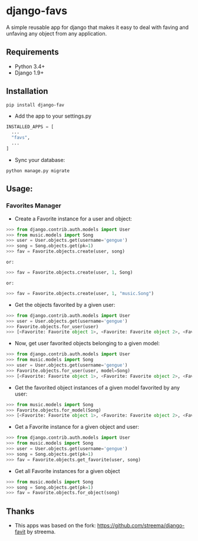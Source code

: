# django-favs

A simple reusable app for django that makes it easy to deal with faving
and unfaving any object from any application.

## Requirements

* Python 3.4+
* Django 1.9+


## Installation

```
pip install django-fav
```

* Add the app to your settings.py

```python
INSTALLED_APPS = [
  ...
  "favs",
  ...
]
```

* Sync your database:

```
python manage.py migrate
```


## Usage:


### Favorites Manager

* Create a Favorite instance for a user and object:

```python
>>> from django.contrib.auth.models import User
>>> from music.models import Song
>>> user = User.objects.get(username='gengue')
>>> song = Song.objects.get(pk=1)
>>> fav = Favorite.objects.create(user, song)
```

    or:

```python
>>> fav = Favorite.objects.create(user, 1, Song)
```

    or:

```python
>>> fav = Favorite.objects.create(user, 1, "music.Song")
```

 * Get the objects favorited by a given user:

```python
>>> from django.contrib.auth.models import User
>>> user = User.objects.get(username='gengue')
>>> Favorite.objects.for_user(user)
>>> [<Favorite: Favorite object 1>, <Favorite: Favorite object 2>, <Favorite: Favorite object 3>]
```

* Now, get user favorited objects belonging to a given model:

```python
>>> from django.contrib.auth.models import User
>>> from music.models import Song
>>> user = User.objects.get(username='gengue')
>>> Favorite.objects.for_user(user, model=Song)
>>> [<Favorite: Favorite object 1>, <Favorite: Favorite object 2>, <Favorite: Favorite object 3>]
```

* Get the favorited object instances of a given model favorited by any user:

```python
>>> from music.models import Song
>>> Favorite.objects.for_model(Song)
>>> [<Favorite: Favorite object 1>, <Favorite: Favorite object 2>, <Favorite: Favorite object 3>]
```

* Get a Favorite instance for a given object and user:

```python
>>> from django.contrib.auth.models import User
>>> from music.models import Song
>>> user = User.objects.get(username='gengue')
>>> song = Song.objects.get(pk=1)
>>> fav = Favorite.objects.get_favorite(user, song)
```

* Get all Favorite instances for a given object

```python
>>> from music.models import Song
>>> song = Song.objects.get(pk=1)
>>> fav = Favorite.objects.for_object(song)
```

## Thanks

* This apps was based on the fork: https://github.com/streema/django-favit by streema.

